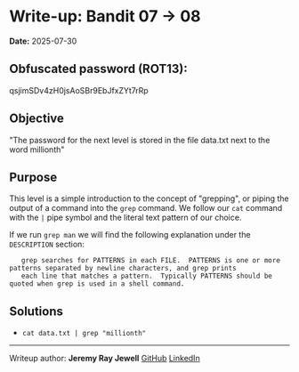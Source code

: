 # Write-up: Bandit 07 → 08  
**Date:** 2025-07-30  


## Obfuscated password (ROT13): 

qsjimSDv4zH0jsAoSBr9EbJfxZYt7rRp

## Objective

"The password for the next level is stored in the file data.txt next to the word millionth"

## Purpose

This level is a simple introduction to the concept of "grepping", or piping the output of a command into the `grep` command. We follow our `cat` command with the `|` pipe symbol and the literal text pattern of our choice.

If we run `grep man` we will find the following explanation under the `DESCRIPTION` section:

<premarkdown>

       grep searches for PATTERNS in each FILE.  PATTERNS is one or more patterns separated by newline characters, and grep prints
       each line that matches a pattern.  Typically PATTERNS should be quoted when grep is used in a shell command.

</pre>

## Solutions

- `cat data.txt | grep "millionth"`

___

Writeup author: **Jeremy Ray Jewell**
[GitHub](https://github.com/jeremyrayjewell)
[LinkedIn](https://www.linkedin.com/in/jeremyrayjewell)
